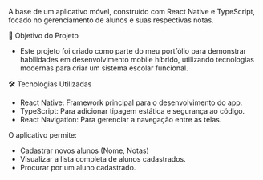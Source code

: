  A base de um aplicativo móvel, construído com React Native e TypeScript, focado no gerenciamento de alunos e suas respectivas notas.

🎯 Objetivo do Projeto
* Este projeto foi criado como parte do meu portfólio para demonstrar habilidades em desenvolvimento mobile híbrido, utilizando tecnologias modernas para criar um sistema escolar funcional.

🛠️ Tecnologias Utilizadas
* React Native: Framework principal para o desenvolvimento do app.
* TypeScript: Para adicionar tipagem estática e segurança ao código.
* React Navigation: Para gerenciar a navegação entre as telas.

O aplicativo permite:
* Cadastrar novos alunos (Nome, Notas)
* Visualizar a lista completa de alunos cadastrados.
* Procurar por um aluno cadastrado.
